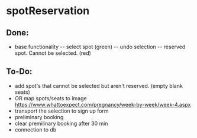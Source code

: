 # spotReservation

## Done:
- base functionality
-- select spot (green)
-- undo selection
-- reserved spot. Cannot be selected. (red)

## To-Do:
- add spot's that cannot be selected but aren't reserved. (empty blank seats)
- OR map spots/seats to image https://www.whattoexpect.com/pregnancy/week-by-week/week-4.aspx
- transport the selection to sign up form
- preliminary booking
- clear premilinary booking after 30 min
- connection to db

